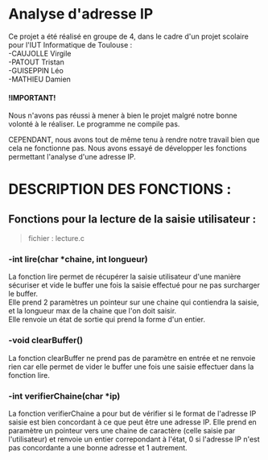# Analyse d'adresse IP
Ce projet a été réalisé en groupe de 4, dans le cadre d'un projet scolaire pour l'IUT Informatique de Toulouse :  
-CAUJOLLE Virgile  
-PATOUT Tristan  
-GUISEPPIN Léo  
-MATHIEU Damien  

#### !IMPORTANT! 
Nous n'avons pas réussi à mener à bien le projet malgré notre bonne volonté à le réaliser. Le programme ne compile pas.  

CEPENDANT, nous avons tout de même tenu à rendre notre travail bien que cela ne fonctionne pas. Nous avons essayé de développer les fonctions
permettant l'analyse d'une adresse IP.  

# DESCRIPTION DES FONCTIONS :   

## Fonctions pour la lecture de la saisie utilisateur :
> fichier : lecture.c 

### -int lire(char \*chaine, int longueur)  

La fonction lire permet de récupérer la saisie utilisateur d'une manière sécuriser et vide le buffer une fois la saisie effectué pour ne pas surcharger le buffer.  
Elle prend 2 paramètres un pointeur sur une chaine qui contiendra la saisie, et la longueur max de la chaine que l'on doit saisir.  
Elle renvoie un état de sortie qui prend la forme d'un entier.

### -void clearBuffer()

La fonction clearBuffer ne prend pas de paramètre en entrée et ne renvoie rien car elle permet de vider le buffer une fois une saisie effectuer dans la fonction lire.
  
### -int verifierChaine(char \*ip)

La fonction verifierChaine a pour but de vérifier si le format de l'adresse IP saisie est bien concordant à ce que peut être une adresse IP.
Elle prend en paramètre un pointeur vers une chaine de caractère (celle saisie par l'utilisateur) et renvoie un entier correpondant à l'état, 0 si l'adresse IP n'est pas
concordante a une bonne adresse et 1 autrement.

